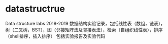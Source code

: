 # datastructrue
Data structure labs 2018-2019
数据结构实验记录，包括线性表（数组，链表），树（二叉树，BST），图（邻接矩阵法及邻接表法），检索（自组织线性表），排序（shell排序，插入排序）
包括实验报告及实验代码
